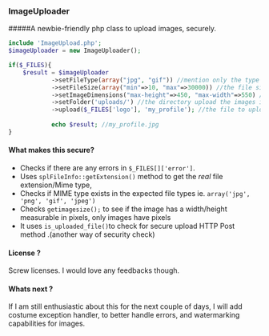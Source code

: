### ImageUploader
#####A newbie-friendly php class to upload images, securely.
````php
include 'ImageUpload.php';
$imageUploader = new ImageUploader();

if($_FILES){
    $result = $imageUploader
            ->setFileType(array("jpg", "gif")) //mention only the type of files, to be uploaded.
            ->setFileSize(array("min"=>10, "max"=>30000)) //the file size in bytes. ! 30000 bytes = 30kb
            ->setImageDimensions("max-height"=>450, "max-width"=>550) //height and width of image in pixels
            ->setFolder('uploads/') //the directory upload the images into
            ->upload($_FILES['logo'], 'my_profile'); //the file to upload, and a new file name
            
            echo $result; //my_profile.jpg
}
````




#### What makes this secure?

* Checks if there are any errors in  `$_FILES[]['error']`.
* Uses `splFileInfo::getExtension()` method to get the *real* file extension/Mime type,
* Checks if MIME type exists in the expected file types ie. `array('jpg', 'png', 'gif', 'jpeg')`
* Checks `getimagesize();` to see if the image has a width/height measurable in pixels, only images have pixels
* It uses `is_uploaded_file()`to check for secure upload HTTP Post method .(another way of security check)


#### License ?

Screw licenses. I would love any feedbacks though.

#### Whats next ?
If I am still enthusiastic about this for the next couple of days, I will add costume exception handler, to better handle errors, and watermarking capabilities for images. 
